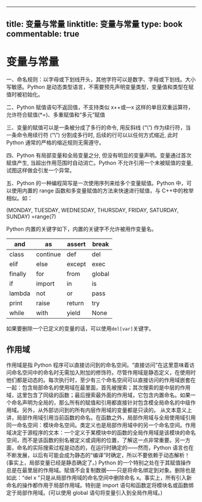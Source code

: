 
---
title: 变量与常量
linktitle: 变量与常量
type: book
commentable: true
---

# 变量与常量

一、命名规则：以字母或下划线开头，其他字符可以是数字、字母或下划线。大小写敏感。Python 是动态类型语言，不需要预先声明变量类型，变量值和类型在赋值时被初始化。

二、Python 赋值语句不返回值，不支持类似 x++或—x 这样的单目双重运算符，允许符合赋值(\*=)、多重赋值和“多元”赋值

三、变量的赋值可以是一条被分成了多行的命令, 用反斜线 (“\”) 作为续行符，当一条命令用续行符 (“\”) 分割成多行时, 后续的行可以以任何方式缩近, 此时 Python 通常的严格的缩近规则无需遵守。

四、Python 有局部变量和全局变量之分, 但没有明显的变量声明。变量通过首次赋值产生, 当超出作用范围时自动消亡。Python 不允许引用一个未被赋值的变量, 试图这样做会引发一个异常。

五、Python 的一种编程简写是一次使用序列来给多个变量赋值。Python 中，可以使用内置的 range 函数和多变量赋值的方法来快速进行赋值，与 C++中的枚举相似。如：

(MONDAY, TUESDAY, WEDNESDAY, THURSDAY, FRIDAY, SATURDAY, SUNDAY) =range(7)

Python 内置的关键字如下，内置的关键字不允许被用作变量名。

| and     | as       | assert | break  |
| ------- | -------- | ------ | ------ |
| class   | continue | def    | del    |
| elif    | else     | except | exec   |
| finally | for      | from   | global |
| if      | import   | in     | is     |
| lambda  | not      | or     | pass   |
| print   | raise    | return | try    |
| while   | with     | yield  | None   |

如果要删除一个已定义的变量的话，可以使用`del[var]`关键字。

## 作用域

作用域是指 Python 程序可以直接访问到的命名空间。“直接访问”在这里意味着访问命名空间中的命名时无需加入附加的修饰符。尽管作用域是静态定义，在使用时他们都是动态的。每次执行时，至少有三个命名空间可以直接访问的作用域嵌套在一起：包含局部命名的使用域在最里面，首先被搜索；其次搜索的是中层的作用域，这里包含了同级的函数；最后搜索最外面的作用域，它包含内置命名。如果一个命名声明为全局的，那么所有的赋值和引用都直接针对包含模全局命名的中级作用域。另外，从外部访问到的所有内层作用域的变量都是只读的。
从文本意义上讲，局部作用域引用当前函数的命名。在函数之外，局部作用域与全局使用域引用同一命名空间：模块命名空间。类定义也是局部作用域中的另一个命名空间。作用域决定于源程序的文本：一个定义于某模块中的函数的全局作用域是该模块的命名空间，而不是该函数的别名被定义或调用的位置，了解这一点非常重要。另一方面，命名的实际搜索过程是动态的，在运行时确定的——然而，Python 语言也在不断发展，以后有可能会成为静态的“编译”时确定，所以不要依赖于动态解析！(事实上，局部变量已经是静态确定了。)
Python 的一个特别之处在于其赋值操作总是在最里层的作用域。赋值不会复制数据——只是将命名绑定到对象。删除也是如此：“del x ”只是从局部作用域的命名空间中删除命名 x。事实上，所有引入新命名的操作都作用于局部作用域。特别是 import 语句和函数定将模块名或函数绑定于局部作用域。(可以使用 global 语句将变量引入到全局作用域。)

    